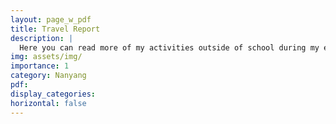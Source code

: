 ```yaml
---
layout: page_w_pdf
title: Travel Report
description: |
  Here you can read more of my activities outside of school during my exchange, e.g how the concept of "Stommen" in Asia went, where I actually went physically and my tier list of hawker centers in Singapore.
img: assets/img/
importance: 1
category: Nanyang
pdf:
display_categories:
horizontal: false
---
```

<!-- markdownlint-disable MD033 -->
